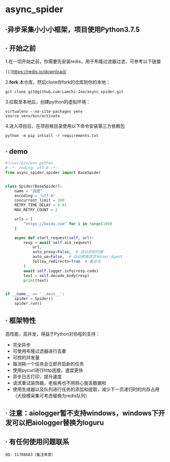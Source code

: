 # async_spider

## ·异步采集小小小框架，项目使用Python3.7.5
## · 开始之前
1.在一切开始之前，你需要先安装redis，用于布隆过滤器过滤、可参考以下链接

`[1]`https://redis.io/download/

2.**fork** 本仓库，然后clone你fork的仓库到你的本地：
```shell
git clone git@github.com:Lamchi-Joo/async_spider.git
```
3.拉取至本地后，创建python的虚拟环境：
```shell
virtualenv --no-site-packages venv
source venv/bin/activate
```
4.进入项目后，在项目根目录使用以下命令安装第三方依赖包
```shell
python -m pip intsall -r requirements.txt
```

## · demo

```python
#!/usr/bin/env python
# -*- coding: utf-8 -*-
from async_spider.spider import BaseSpider


class Spider(BaseSpider):
    name = "百度"
    encoding = "utf-8"
    concurrent_limit = 100
    RETRY_TIME_DELAY = 0.01
    MAX_RETRY_COUNT = 2

    urls = [
        "https://baidu.com" for i in range(100)
    ]

    async def start_request(self, url):
        resp = await self.aio_request(
            url,
            auto_proxy=False,  # 自动添加代理
            auto_ua=False,  # 自动更换请求头User-Agent
            follow_redirects=True  # 重定向
        )
        await self.logger.info(resp.code)
        text = self.decode_body(resp)
        print(text)


if __name__ == '__main__':
    spider = Spider()
    spider.run()

```

## · 框架特性

高性能，高并发，得益于Python对协程的支持：

* 完全异步
* 可使用布隆过滤器进行去重
* 可控的并发量
* 每消耗一个任务会立即开启新的任务
* 使用pycurl进行http连接，速度更快
* 异步日志打印，提升速度
* 请求重试装饰器，老板再也不用担心我丢数据啦
* 使用生成器以及队列进行任务的添加和提取，减少下一页递归时的内存占用（大规模采集可考虑替换为redis队列）

## · 注意：aiologger暂不支持windows，windows下开发可以把aiologger替换为loguru

## · 有任何使用问题联系
```shell
QQ: 11788683（备注来意）
```
